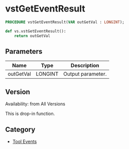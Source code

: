 # vstGetEventResult

```pascal
PROCEDURE vstGetEventResult(VAR outGetVal : LONGINT);
```

```python
def vs.vstGetEventResult():
    return outGetVal
```

## Parameters
|Name|Type|Description|
|---|---|---|
|outGetVal|LONGINT|Output parameter.|

## Version
Availability: from All Versions

This is drop-in function.

## Category
* [Tool Events](../Categories/Tool%20Events.md)
